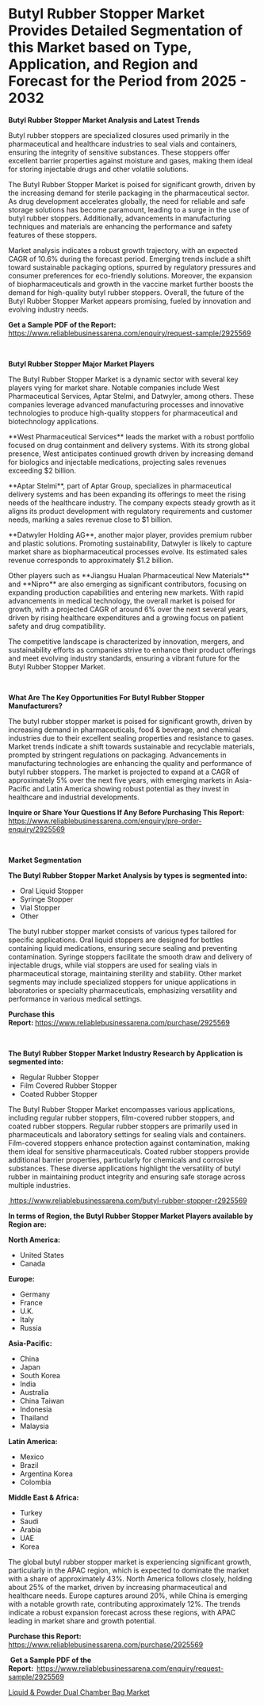 <p><h1>Butyl Rubber Stopper Market Provides Detailed Segmentation of this Market based on Type, Application, and Region and Forecast for the Period from 2025 - 2032</h1></p><p><strong>Butyl Rubber Stopper Market Analysis and Latest Trends</strong></p>
<p><p>Butyl rubber stoppers are specialized closures used primarily in the pharmaceutical and healthcare industries to seal vials and containers, ensuring the integrity of sensitive substances. These stoppers offer excellent barrier properties against moisture and gases, making them ideal for storing injectable drugs and other volatile solutions.</p><p>The Butyl Rubber Stopper Market is poised for significant growth, driven by the increasing demand for sterile packaging in the pharmaceutical sector. As drug development accelerates globally, the need for reliable and safe storage solutions has become paramount, leading to a surge in the use of butyl rubber stoppers. Additionally, advancements in manufacturing techniques and materials are enhancing the performance and safety features of these stoppers.</p><p>Market analysis indicates a robust growth trajectory, with an expected CAGR of 10.6% during the forecast period. Emerging trends include a shift toward sustainable packaging options, spurred by regulatory pressures and consumer preferences for eco-friendly solutions. Moreover, the expansion of biopharmaceuticals and growth in the vaccine market further boosts the demand for high-quality butyl rubber stoppers. Overall, the future of the Butyl Rubber Stopper Market appears promising, fueled by innovation and evolving industry needs.</p></p>
<p><strong>Get a Sample PDF of the Report:&nbsp;</strong> <a href="https://www.reliablebusinessarena.com/enquiry/request-sample/2925569?utm_campaign=1990&utm_medium=2&utm_source=Github&utm_content=ia&utm_term=12032025&utm_id=butyl-rubber-stopper">https://www.reliablebusinessarena.com/enquiry/request-sample/2925569</a></p>
<p>&nbsp;</p>
<p><strong>Butyl Rubber Stopper Major Market Players</strong></p>
<p><p>The Butyl Rubber Stopper Market is a dynamic sector with several key players vying for market share. Notable companies include West Pharmaceutical Services, Aptar Stelmi, and Datwyler, among others. These companies leverage advanced manufacturing processes and innovative technologies to produce high-quality stoppers for pharmaceutical and biotechnology applications.</p><p>**West Pharmaceutical Services** leads the market with a robust portfolio focused on drug containment and delivery systems. With its strong global presence, West anticipates continued growth driven by increasing demand for biologics and injectable medications, projecting sales revenues exceeding $2 billion.</p><p>**Aptar Stelmi**, part of Aptar Group, specializes in pharmaceutical delivery systems and has been expanding its offerings to meet the rising needs of the healthcare industry. The company expects steady growth as it aligns its product development with regulatory requirements and customer needs, marking a sales revenue close to $1 billion.</p><p>**Datwyler Holding AG**, another major player, provides premium rubber and plastic solutions. Promoting sustainability, Datwyler is likely to capture market share as biopharmaceutical processes evolve. Its estimated sales revenue corresponds to approximately $1.2 billion.</p><p>Other players such as **Jiangsu Hualan Pharmaceutical New Materials** and **Nipro** are also emerging as significant contributors, focusing on expanding production capabilities and entering new markets. With rapid advancements in medical technology, the overall market is poised for growth, with a projected CAGR of around 6% over the next several years, driven by rising healthcare expenditures and a growing focus on patient safety and drug compatibility.</p><p>The competitive landscape is characterized by innovation, mergers, and sustainability efforts as companies strive to enhance their product offerings and meet evolving industry standards, ensuring a vibrant future for the Butyl Rubber Stopper Market.</p></p>
<p>&nbsp;</p>
<p><strong>What Are The Key Opportunities For Butyl Rubber Stopper Manufacturers?</strong></p>
<p><p>The butyl rubber stopper market is poised for significant growth, driven by increasing demand in pharmaceuticals, food & beverage, and chemical industries due to their excellent sealing properties and resistance to gases. Market trends indicate a shift towards sustainable and recyclable materials, prompted by stringent regulations on packaging. Advancements in manufacturing technologies are enhancing the quality and performance of butyl rubber stoppers. The market is projected to expand at a CAGR of approximately 5% over the next five years, with emerging markets in Asia-Pacific and Latin America showing robust potential as they invest in healthcare and industrial developments.</p></p>
<p><strong>Inquire or Share Your Questions If Any Before Purchasing This Report:</strong> <a href="https://www.reliablebusinessarena.com/enquiry/pre-order-enquiry/2925569?utm_campaign=1990&utm_medium=2&utm_source=Github&utm_content=ia&utm_term=12032025&utm_id=butyl-rubber-stopper">https://www.reliablebusinessarena.com/enquiry/pre-order-enquiry/2925569</a></p>
<p>&nbsp;</p>
<p><strong>Market Segmentation</strong></p>
<p><strong>The Butyl Rubber Stopper Market Analysis by types is segmented into:</strong></p>
<p><ul><li>Oral Liquid Stopper</li><li>Syringe Stopper</li><li>Vial Stopper</li><li>Other</li></ul></p>
<p><p>The butyl rubber stopper market consists of various types tailored for specific applications. Oral liquid stoppers are designed for bottles containing liquid medications, ensuring secure sealing and preventing contamination. Syringe stoppers facilitate the smooth draw and delivery of injectable drugs, while vial stoppers are used for sealing vials in pharmaceutical storage, maintaining sterility and stability. Other market segments may include specialized stoppers for unique applications in laboratories or specialty pharmaceuticals, emphasizing versatility and performance in various medical settings.</p></p>
<p><strong>Purchase this Report:&nbsp;</strong><a href="https://www.reliablebusinessarena.com/purchase/2925569?utm_campaign=1990&utm_medium=2&utm_source=Github&utm_content=ia&utm_term=12032025&utm_id=butyl-rubber-stopper">https://www.reliablebusinessarena.com/purchase/2925569</a></p>
<p>&nbsp;</p>
<p><strong>The Butyl Rubber Stopper Market Industry Research by Application is segmented into:</strong></p>
<p><ul><li>Regular Rubber Stopper</li><li>Film Covered Rubber Stopper</li><li>Coated Rubber Stopper</li></ul></p>
<p><p>The Butyl Rubber Stopper Market encompasses various applications, including regular rubber stoppers, film-covered rubber stoppers, and coated rubber stoppers. Regular rubber stoppers are primarily used in pharmaceuticals and laboratory settings for sealing vials and containers. Film-covered stoppers enhance protection against contamination, making them ideal for sensitive pharmaceuticals. Coated rubber stoppers provide additional barrier properties, particularly for chemicals and corrosive substances. These diverse applications highlight the versatility of butyl rubber in maintaining product integrity and ensuring safe storage across multiple industries.</p></p>
<p><a href="https://www.reliablebusinessarena.com/butyl-rubber-stopper-r2925569?utm_campaign=1990&utm_medium=2&utm_source=Github&utm_content=ia&utm_term=12032025&utm_id=butyl-rubber-stopper">&nbsp;https://www.reliablebusinessarena.com/butyl-rubber-stopper-r2925569</a></p>
<p><strong>In terms of Region, the Butyl Rubber Stopper Market Players available by Region are:</strong></p>
<p>
    <p> <strong> North America: </strong>
        <ul>
            <li>United States</li>
            <li>Canada</li>
        </ul>
        </p> 
    <p> <strong> Europe: </strong>
        <ul>
            <li>Germany</li>
            <li>France</li>
            <li>U.K.</li>
            <li>Italy</li>
            <li>Russia</li>
        </ul>
        </p> 
    <p> <strong> Asia-Pacific: </strong>
        <ul>
            <li>China</li>
            <li>Japan</li>
            <li>South Korea</li>
            <li>India</li>
            <li>Australia</li>
            <li>China Taiwan</li>
            <li>Indonesia</li>
            <li>Thailand</li>
            <li>Malaysia</li>
        </ul>
        </p> 
    <p> <strong> Latin America: </strong>
        <ul>
            <li>Mexico</li>
            <li>Brazil</li>
            <li>Argentina Korea</li>
            <li>Colombia</li>
        </ul>
        </p> 
    <p> <strong> Middle East & Africa: </strong>
        <ul>
            <li>Turkey</li>
            <li>Saudi</li>
            <li>Arabia</li>
            <li>UAE</li>
            <li>Korea</li>
        </ul>
    </p>
    </p>
<p><p>The global butyl rubber stopper market is experiencing significant growth, particularly in the APAC region, which is expected to dominate the market with a share of approximately 43%. North America follows closely, holding about 25% of the market, driven by increasing pharmaceutical and healthcare needs. Europe captures around 20%, while China is emerging with a notable growth rate, contributing approximately 12%. The trends indicate a robust expansion forecast across these regions, with APAC leading in market share and growth potential.</p></p>
<p><strong>Purchase this Report: </strong><a href="https://www.reliablebusinessarena.com/purchase/2925569?utm_campaign=1990&utm_medium=2&utm_source=Github&utm_content=ia&utm_term=12032025&utm_id=butyl-rubber-stopper">https://www.reliablebusinessarena.com/purchase/2925569</a></p>
<p>&nbsp;<strong>Get a Sample PDF of the Report:&nbsp;&nbsp;</strong><a href="https://www.reliablebusinessarena.com/enquiry/request-sample/2925569?utm_campaign=1990&utm_medium=2&utm_source=Github&utm_content=ia&utm_term=12032025&utm_id=butyl-rubber-stopper">https://www.reliablebusinessarena.com/enquiry/request-sample/2925569</a></p>
<p><strong></strong></p>
<p><p><a href="https://github.com/MarciaRunte/Market-Research-Report-List-2/blob/main/liquid-powder-dual-chamber-bag-market.md?utm_campaign=1990&utm_medium=2&utm_source=Github&utm_content=ia&utm_term=12032025&utm_id=butyl-rubber-stopper">Liquid & Powder Dual Chamber Bag Market</a></p></p>